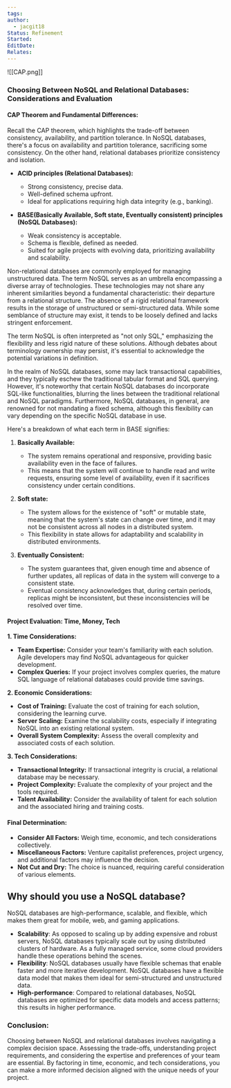 ```yaml
---
tags: 
author:
  - jacgit18
Status: Refinement
Started: 
EditDate: 
Relates:
---
```

![[CAP.png]]




### **Choosing Between NoSQL and Relational Databases: Considerations and Evaluation**

#### **CAP Theorem and Fundamental Differences:**
Recall the CAP theorem, which highlights the trade-off between consistency, availability, and partition tolerance. In NoSQL databases, there's a focus on availability and partition tolerance, sacrificing some consistency. On the other hand, relational databases prioritize consistency and isolation.

- **ACID principles (Relational Databases):**
  - Strong consistency, precise data.
  - Well-defined schema upfront.
  - Ideal for applications requiring high data integrity (e.g., banking).

- **BASE(Basically Available, Soft state, Eventually consistent) principles (NoSQL Databases):**
  - Weak consistency is acceptable.
  - Schema is flexible, defined as needed.
  - Suited for agile projects with evolving data, prioritizing availability and scalability.



Non-relational databases are commonly employed for managing unstructured data. The term NoSQL serves as an umbrella encompassing a diverse array of technologies. These technologies may not share any inherent similarities beyond a fundamental characteristic: their departure from a relational structure. The absence of a rigid relational framework results in the storage of unstructured or semi-structured data. While some semblance of structure may exist, it tends to be loosely defined and lacks stringent enforcement.

The term NoSQL is often interpreted as "not only SQL," emphasizing the flexibility and less rigid nature of these solutions. Although debates about terminology ownership may persist, it's essential to acknowledge the potential variations in definition.

In the realm of NoSQL databases, some may lack transactional capabilities, and they typically eschew the traditional tabular format and SQL querying. However, it's noteworthy that certain NoSQL databases do incorporate SQL-like functionalities, blurring the lines between the traditional relational and NoSQL paradigms. Furthermore, NoSQL databases, in general, are renowned for not mandating a fixed schema, although this flexibility can vary depending on the specific NoSQL database in use.



Here's a breakdown of what each term in BASE signifies:

1. **Basically Available:**
    
    - The system remains operational and responsive, providing basic availability even in the face of failures.
    - This means that the system will continue to handle read and write requests, ensuring some level of availability, even if it sacrifices consistency under certain conditions.
2. **Soft state:**
    
    - The system allows for the existence of "soft" or mutable state, meaning that the system's state can change over time, and it may not be consistent across all nodes in a distributed system.
    - This flexibility in state allows for adaptability and scalability in distributed environments.
3. **Eventually Consistent:**
    
    - The system guarantees that, given enough time and absence of further updates, all replicas of data in the system will converge to a consistent state.
    - Eventual consistency acknowledges that, during certain periods, replicas might be inconsistent, but these inconsistencies will be resolved over time.


#### **Project Evaluation: Time, Money, Tech**

**1. Time Considerations:**
- **Team Expertise:** Consider your team's familiarity with each solution. Agile developers may find NoSQL advantageous for quicker development.
- **Complex Queries:** If your project involves complex queries, the mature SQL language of relational databases could provide time savings.

**2. Economic Considerations:**
- **Cost of Training:** Evaluate the cost of training for each solution, considering the learning curve.
- **Server Scaling:** Examine the scalability costs, especially if integrating NoSQL into an existing relational system.
- **Overall System Complexity:** Assess the overall complexity and associated costs of each solution.

**3. Tech Considerations:**
- **Transactional Integrity:** If transactional integrity is crucial, a relational database may be necessary.
- **Project Complexity:** Evaluate the complexity of your project and the tools required.
- **Talent Availability:** Consider the availability of talent for each solution and the associated hiring and training costs.

#### **Final Determination:**

- **Consider All Factors:** Weigh time, economic, and tech considerations collectively.
- **Miscellaneous Factors:** Venture capitalist preferences, project urgency, and additional factors may influence the decision.
- **Not Cut and Dry:** The choice is nuanced, requiring careful consideration of various elements.


## Why should you use a NoSQL database?

NoSQL databases are high-performance, scalable, and flexible, which makes them great for mobile, web, and gaming applications.

- **Scalability**: As opposed to scaling up by adding expensive and robust servers, NoSQL databases typically scale out by using distributed clusters of hardware. As a fully managed service, some cloud providers handle these operations behind the scenes.
- **Flexibility**: NoSQL databases usually have flexible schemas that enable faster and more iterative development. NoSQL databases have a flexible data model that makes them ideal for semi-structured and unstructured data.
- **High-performance**: Compared to relational databases, NoSQL databases are optimized for specific data models and access patterns; this results in higher performance.

### **Conclusion:**
Choosing between NoSQL and relational databases involves navigating a complex decision space. Assessing the trade-offs, understanding project requirements, and considering the expertise and preferences of your team are essential. By factoring in time, economic, and tech considerations, you can make a more informed decision aligned with the unique needs of your project.